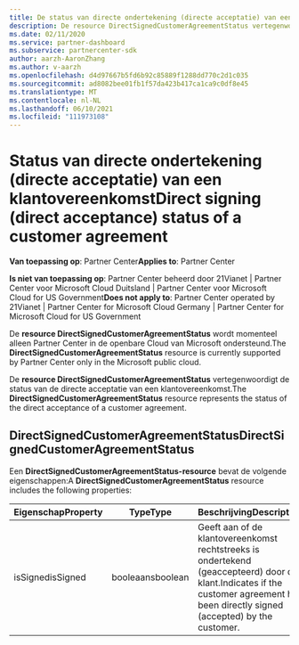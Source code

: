```yaml
---
title: De status van directe ondertekening (directe acceptatie) van een klantovereenkomst.
description: De resource DirectSignedCustomerAgreementStatus vertegenwoordigt de status van de directe ondertekening (directe acceptatie) van een klantovereenkomst.
ms.date: 02/11/2020
ms.service: partner-dashboard
ms.subservice: partnercenter-sdk
author: aarzh-AaronZhang
ms.author: v-aarzh
ms.openlocfilehash: d4d97667b5fd6b92c85889f1288dd770c2d1c035
ms.sourcegitcommit: ad8082bee01fb1f57da423b417ca1ca9c0df8e45
ms.translationtype: MT
ms.contentlocale: nl-NL
ms.lasthandoff: 06/10/2021
ms.locfileid: "111973108"
---
```

# <a name="direct-signing-direct-acceptance-status-of-a-customer-agreement"></a><span data-ttu-id="1fce2-103">Status van directe ondertekening (directe acceptatie) van een klantovereenkomst</span><span class="sxs-lookup"><span data-stu-id="1fce2-103">Direct signing (direct acceptance) status of a customer agreement</span></span>

<span data-ttu-id="1fce2-104">**Van toepassing op**: Partner Center</span><span class="sxs-lookup"><span data-stu-id="1fce2-104">**Applies to**: Partner Center</span></span>

<span data-ttu-id="1fce2-105">**Is niet van toepassing op**: Partner Center beheerd door 21Vianet | Partner Center voor Microsoft Cloud Duitsland | Partner Center voor Microsoft Cloud for US Government</span><span class="sxs-lookup"><span data-stu-id="1fce2-105">**Does not apply to**: Partner Center operated by 21Vianet | Partner Center for Microsoft Cloud Germany | Partner Center for Microsoft Cloud for US Government</span></span>

<span data-ttu-id="1fce2-106">De **resource DirectSignedCustomerAgreementStatus** wordt momenteel alleen Partner Center in de openbare Cloud van Microsoft ondersteund.</span><span class="sxs-lookup"><span data-stu-id="1fce2-106">The **DirectSignedCustomerAgreementStatus** resource is currently supported by Partner Center only in the Microsoft public cloud.</span></span>

<span data-ttu-id="1fce2-107">De **resource DirectSignedCustomerAgreementStatus** vertegenwoordigt de status van de directe acceptatie van een klantovereenkomst.</span><span class="sxs-lookup"><span data-stu-id="1fce2-107">The **DirectSignedCustomerAgreementStatus** resource represents the status of the direct acceptance of a customer agreement.</span></span>

## <a name="directsignedcustomeragreementstatus"></a><span data-ttu-id="1fce2-108">DirectSignedCustomerAgreementStatus</span><span class="sxs-lookup"><span data-stu-id="1fce2-108">DirectSignedCustomerAgreementStatus</span></span>

<span data-ttu-id="1fce2-109">Een **DirectSignedCustomerAgreementStatus-resource** bevat de volgende eigenschappen:</span><span class="sxs-lookup"><span data-stu-id="1fce2-109">A **DirectSignedCustomerAgreementStatus** resource includes the following properties:</span></span>

| <span data-ttu-id="1fce2-110">Eigenschap</span><span class="sxs-lookup"><span data-stu-id="1fce2-110">Property</span></span>       | <span data-ttu-id="1fce2-111">Type</span><span class="sxs-lookup"><span data-stu-id="1fce2-111">Type</span></span>   | <span data-ttu-id="1fce2-112">Beschrijving</span><span class="sxs-lookup"><span data-stu-id="1fce2-112">Description</span></span>                                                                                               |
|----------------|--------|-----------------------------------------------------------------------------------------------------------|
| <span data-ttu-id="1fce2-113">isSigned</span><span class="sxs-lookup"><span data-stu-id="1fce2-113">isSigned</span></span> | <span data-ttu-id="1fce2-114">booleaans</span><span class="sxs-lookup"><span data-stu-id="1fce2-114">boolean</span></span> | <span data-ttu-id="1fce2-115">Geeft aan of de klantovereenkomst rechtstreeks is ondertekend (geaccepteerd) door de klant.</span><span class="sxs-lookup"><span data-stu-id="1fce2-115">Indicates if the customer agreement has been directly signed (accepted) by the customer.</span></span> |

